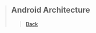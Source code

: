 > ## Android Architecture
>> [Back](https://github.com/StudyClubUnida/AMOLED/blob/main/Android/Modul%20Android.md)

